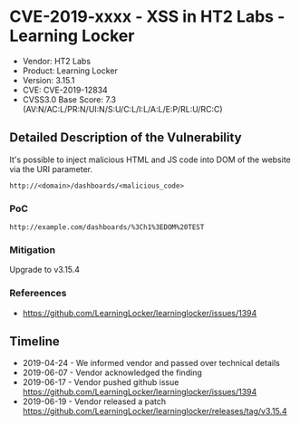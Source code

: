 # CVE-2019-xxxx - XSS in HT2 Labs - Learning Locker

- Vendor: HT2 Labs
- Product: Learning Locker
- Version: 3.15.1
- CVE: CVE-2019-12834
- CVSS3.0 Base Score: 7.3 (AV:N/AC:L/PR:N/UI:N/S:U/C:L/I:L/A:L/E:P/RL:U/RC:C)


## Detailed Description of the Vulnerability

It's possible to inject malicious HTML and JS code into DOM of the website via the URI parameter.

```
http://<domain>/dashboards/<malicious_code>
```

### PoC
```
http://example.com/dashboards/%3Ch1%3EDOM%20TEST
```

### Mitigation

Upgrade to v3.15.4

### Refereences

* https://github.com/LearningLocker/learninglocker/issues/1394

## Timeline

* 2019-04-24 - We informed vendor and passed over technical details
* 2019-06-07 - Vendor acknowledged the finding
* 2019-06-17 - Vendor pushed github issue https://github.com/LearningLocker/learninglocker/issues/1394
* 2019-06-19 - Vendor released a patch https://github.com/LearningLocker/learninglocker/releases/tag/v3.15.4
